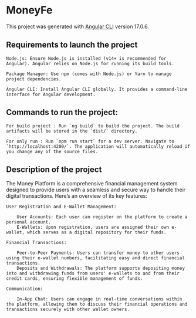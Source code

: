 # MoneyFe

This project was generated with [Angular CLI](https://github.com/angular/angular-cli) version 17.0.6.

## Requirements to launch the project
    Node.js: Ensure Node.js is installed (v14+ is recommended for Angular). Angular relies on Node.js for running its build tools.

    Package Manager: Use npm (comes with Node.js) or Yarn to manage project dependencies.

    Angular CLI: Install Angular CLI globally. It provides a command-line interface for Angular development.

## Commands to run the project:

    For build project : Run `ng build` to build the project. The build artifacts will be stored in the `dist/` directory.

    For only run : Run `npm run start` for a dev server. Navigate to `http://localhost:4200/`. The application will automatically reload if you change any of the source files.

## Description of the project

The Money Platform is a comprehensive financial management system designed to provide users with a seamless and secure way to handle their digital transactions. Here’s an overview of its key features:

    User Registration and E-Wallet Management:

        User Accounts: Each user can register on the platform to create a personal account.
        E-Wallets: Upon registration, users are assigned their own e-wallet, which serves as a digital repository for their funds.

    Financial Transactions:

        Peer-to-Peer Payments: Users can transfer money to other users using their e-wallet numbers, facilitating easy and direct financial transactions.
        Deposits and Withdrawals: The platform supports depositing money into and withdrawing funds from users' e-wallets to and from their credit cards, ensuring flexible management of funds.

    Communication:

        In-App Chat: Users can engage in real-time conversations within the platform, allowing them to discuss their financial operations and transactions securely with other wallet owners.
